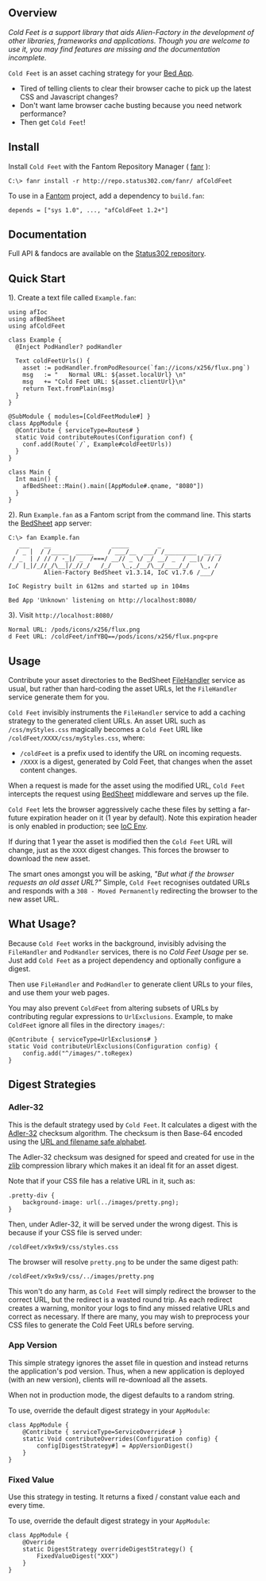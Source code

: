 ## Overview 

*Cold Feet is a support library that aids Alien-Factory in the development of other libraries, frameworks and applications. Though you are welcome to use it, you may find features are missing and the documentation incomplete.*

`Cold Feet` is an asset caching strategy for your [Bed App](http://www.fantomfactory.org/pods/afBedSheet).

- Tired of telling clients to clear their browser cache to pick up the latest CSS and Javascript changes?
- Don't want lame browser cache busting because you need network performance?
- Then get `Cold Feet`!

## Install 

Install `Cold Feet` with the Fantom Repository Manager ( [fanr](http://fantom.org/doc/docFanr/Tool.html#install) ):

    C:\> fanr install -r http://repo.status302.com/fanr/ afColdFeet

To use in a [Fantom](http://fantom.org/) project, add a dependency to `build.fan`:

    depends = ["sys 1.0", ..., "afColdFeet 1.2+"]

## Documentation 

Full API & fandocs are available on the [Status302 repository](http://repo.status302.com/doc/afColdFeet/).

## Quick Start 

1). Create a text file called `Example.fan`:

```
using afIoc
using afBedSheet
using afColdFeet

class Example {
  @Inject PodHandler? podHandler

  Text coldFeetUrls() {
    asset := podHandler.fromPodResource(`fan://icons/x256/flux.png`)
    msg   := "   Normal URL: ${asset.localUrl} \n"
    msg   += "Cold Feet URL: ${asset.clientUrl}\n"
    return Text.fromPlain(msg)
  }
}

@SubModule { modules=[ColdFeetModule#] }
class AppModule {
  @Contribute { serviceType=Routes# }
  static Void contributeRoutes(Configuration conf) {
    conf.add(Route(`/`, Example#coldFeetUrls))
  }
}

class Main {
  Int main() {
    afBedSheet::Main().main([AppModule#.qname, "8080"])
  }
}
```

2). Run `Example.fan` as a Fantom script from the command line. This starts the [BedSheet](http://www.fantomfactory.org/pods/afBedSheet) app server:

```
C:\> fan Example.fan
   ___    __                 _____        _
  / _ |  / /_____  _____    / ___/__  ___/ /_________  __ __
 / _  | / // / -_|/ _  /===/ __// _ \/ _/ __/ _  / __|/ // /
/_/ |_|/_//_/\__|/_//_/   /_/   \_,_/__/\__/____/_/   \_, /
          Alien-Factory BedSheet v1.3.14, IoC v1.7.6 /___/

IoC Registry built in 612ms and started up in 104ms

Bed App 'Unknown' listening on http://localhost:8080/
```

3). Visit `http://localhost:8080/`

```
Normal URL: /pods/icons/x256/flux.png
d Feet URL: /coldFeet/infYBQ==/pods/icons/x256/flux.png<pre
```

## Usage 

Contribute your asset directories to the BedSheet [FileHandler](http://repo.status302.com/doc/afBedSheet/FileHandler.html) service as usual, but rather than hard-coding the asset URLs, let the `FileHandler` service generate them for you.

`Cold Feet` invisibly instruments the `FileHandler` service to add a caching strategy to the generated client URLs. An asset URL such as ``/css/myStyles.css`` magically becomes a `Cold Feet` URL like ``/coldFeet/XXXX/css/myStyles.css``, where:

- `/coldFeet` is a prefix used to identify the URL on incoming requests.
- `/XXXX` is a digest, generated by Cold Feet, that changes when the asset content changes.

When a request is made for the asset using the modified URL, `Cold Feet` intercepts the request using [BedSheet](http://www.fantomfactory.org/pods/afBedSheet) middleware and serves up the file.

`Cold Feet` lets the browser aggressively cache these files by setting a far-future expiration header on it (1 year by default). Note this expiration header is only enabled in production; see [IoC Env](http://www.fantomfactory.org/pods/IocEnv).

If during that 1 year the asset is modified then the `Cold Feet` URL will change, just as the `XXXX` digest changes. This forces the browser to download the new asset.

The smart ones amongst you will be asking, *"But what if the browser requests an old asset URL?"* Simple, `Cold Feet` recognises outdated URLs and responds with a `308 - Moved Permanently` redirecting the browser to the new asset URL.

## What Usage? 

Because `Cold Feet` works in the background, invisibly advising the `FileHandler` and `PodHandler` services, there is no *Cold Feet Usage* per se. Just add `Cold Feet` as a project dependency and optionally configure a digest.

Then use `FileHandler` and `PodHandler` to generate client URLs to your files, and use them your web pages.

You may also prevent `ColdFeet` from altering subsets of URLs by contributing regular expressions to `UrlExclusions`. Example, to make `ColdFeet` ignore all files in the directory `images/`:

    @Contribute { serviceType=UrlExclusions# }
    static Void contributeUrlExclusions(Configuration config) {
        config.add("^/images/".toRegex)
    }

## Digest Strategies 

### Adler-32 

This is the default strategy used by `Cold Feet`. It calculates a digest with the [Adler-32](http://en.wikipedia.org/wiki/Adler32) checksum algorithm. The checksum is then Base-64 encoded using the [URL and filename safe alphabet](http://tools.ietf.org/html/rfc4648#section-5).

The Adler-32 checksum was designed for speed and created for use in the [zlib](http://en.wikipedia.org/wiki/Zlib) compression library which makes it an ideal fit for an asset digest.

Note that if your CSS file has a relative URL in it, such as:

    .pretty-div {
        background-image: url(../images/pretty.png);
    }

Then, under Adler-32, it will be served under the wrong digest. This is because if your CSS file is served under:

    /coldFeet/x9x9x9/css/styles.css

The browser will resolve `pretty.png` to be under the same digest path:

    /coldFeet/x9x9x9/css/../images/pretty.png

This won't do any harm, as `Cold Feet` will simply redirect the browser to the correct URL, but the redirect is a wasted round trip. As each redirect creates a warning, monitor your logs to find any missed relative URLs and correct as necessary. If there are many, you may wish to preprocess your CSS files to generate the Cold Feet URLs before serving.

### App Version 

This simple strategy ignores the asset file in question and instead returns the application's pod version. Thus, when a new application is deployed (with an new version), clients will re-download all the assets.

When not in production mode, the digest defaults to a random string.

To use, override the default digest strategy in your `AppModule`:

```
class AppModule {
    @Contribute { serviceType=ServiceOverrides# }
    static Void contributeOverrides(Configuration config) {
        config[DigestStrategy#] = AppVersionDigest()
    }
}
```

### Fixed Value 

Use this strategy in testing. It returns a fixed / constant value each and every time.

To use, override the default digest strategy in your `AppModule`:

```
class AppModule {
    @Override
    static DigestStrategy overrideDigestStrategy() {
        FixedValueDigest("XXX")
    }
}
```

